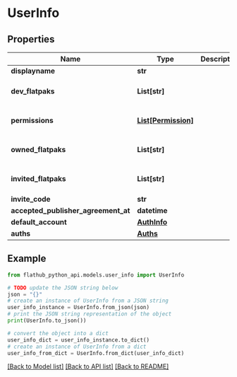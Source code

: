 # UserInfo


## Properties

Name | Type | Description | Notes
------------ | ------------- | ------------- | -------------
**displayname** | **str** |  | [optional] 
**dev_flatpaks** | **List[str]** |  | [optional] [default to []]
**permissions** | [**List[Permission]**](Permission.md) |  | [optional] [default to []]
**owned_flatpaks** | **List[str]** |  | [optional] [default to []]
**invited_flatpaks** | **List[str]** |  | [optional] [default to []]
**invite_code** | **str** |  | 
**accepted_publisher_agreement_at** | **datetime** |  | 
**default_account** | [**AuthInfo**](AuthInfo.md) |  | 
**auths** | [**Auths**](Auths.md) |  | 

## Example

```python
from flathub_python_api.models.user_info import UserInfo

# TODO update the JSON string below
json = "{}"
# create an instance of UserInfo from a JSON string
user_info_instance = UserInfo.from_json(json)
# print the JSON string representation of the object
print(UserInfo.to_json())

# convert the object into a dict
user_info_dict = user_info_instance.to_dict()
# create an instance of UserInfo from a dict
user_info_from_dict = UserInfo.from_dict(user_info_dict)
```
[[Back to Model list]](../README.md#documentation-for-models) [[Back to API list]](../README.md#documentation-for-api-endpoints) [[Back to README]](../README.md)


